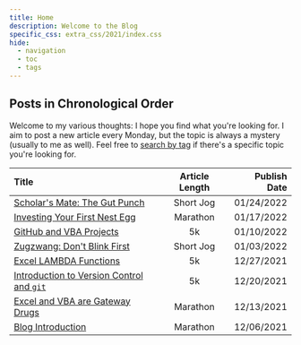 ```yaml
---
title: Home
description: Welcome to the Blog
specific_css: extra_css/2021/index.css
hide:
  - navigation
  - toc
  - tags
---
```


## Posts in Chronological Order

Welcome to my various thoughts: I hope you find what you're looking for. I aim to post a new article every Monday, but the topic is always a mystery (usually to me as well). Feel free to <a href='/tags'>search by tag</a> if there's a specific topic you're looking for.

| Title                                                                   | Article Length | Publish Date |
| :---------------------------------------------------------------------- | :------------: | -----------: |
| <a href="/2022/Scholars-Mate">Scholar's Mate: The Gut Punch</a>         |   Short Jog    |   01/24/2022 |
| <a href="/2022/First-Nest-Egg">Investing Your First Nest Egg</a>        |    Marathon    |   01/17/2022 |
| <a href="/2022/Git-and-Excel-VBA">GitHub and VBA Projects</a>           |       5k       |   01/10/2022 |
| <a href="/2022/Zugzwang">Zugzwang: Don't Blink First</a>                |   Short Jog    |   01/03/2022 |
| <a href="/2021/Excel-Lambda-Functions">Excel LAMBDA Functions</a>       |       5k       |   12/27/2021 |
| <a href="/2021/Git-Intro">Introduction to Version Control and `git`</a> |       5k       |   12/20/2021 |
| <a href="/2021/Why-Excel-and-VBA">Excel and VBA are Gateway Drugs</a>   |    Marathon    |   12/13/2021 |
| <a href="/2021/Blog-Introduction">Blog Introduction</a>                 |    Marathon    |   12/06/2021 |
